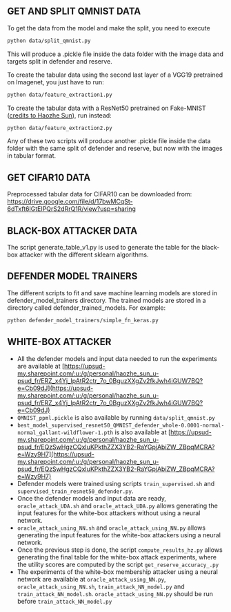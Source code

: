 ## GET AND SPLIT QMNIST DATA

To get the data from the model and make the split, you need to execute
```bash
python data/split_qmnist.py
```
This will produce a .pickle file inside the data folder with the image data and targets split in defender and reserve.

To create the tabular data using the second last layer of a VGG19 pretrained on Imagenet, you just have to run:
```bash
python data/feature_extraction1.py
```
To create the tabular data with a ResNet50 pretrained on Fake-MNIST ([credits to Haozhe Sun](https://github.com/SunHaozhe)), run instead:
```bash
python data/feature_extraction2.py
```
Any of these two scripts will produce another .pickle file inside the data folder with the same split of defender and reserve, but now with the images in tabular format.

## GET CIFAR10 DATA

Preprocessed tabular data for CIFAR10 can be downloaded from: https://drive.google.com/file/d/17bwMCqSt-6dTxft6lGtEIPQrS2dRrQ1R/view?usp=sharing

## BLACK-BOX ATTACKER DATA

The script generate_table_v1.py is used to generate the table for the black-box attacker with the different sklearn algorithms.

## DEFENDER MODEL TRAINERS
The different scripts to fit and save machine learning models are stored in defender_model_trainers directory. The trained models are stored in a directory called defender_trained_models. For example:
```bash
python defender_model_trainers/simple_fn_keras.py
```

## WHITE-BOX ATTACKER 

* All the defender models and input data needed to run the experiments are available at [https://upsud-my.sharepoint.com/:u:/g/personal/haozhe_sun_u-psud_fr/ERZ_x4Yj_IpAtR2ctr_7o_0BguzXXgZv2fkJwh4iGUW7BQ?e=Cb09dJ](https://upsud-my.sharepoint.com/:u:/g/personal/haozhe_sun_u-psud_fr/ERZ_x4Yj_IpAtR2ctr_7o_0BguzXXgZv2fkJwh4iGUW7BQ?e=Cb09dJ)
* `QMNIST_ppml.pickle` is also available by running `data/split_qmnist.py`
* `best_model_supervised_resnet50_QMNIST_defender_whole-0.0001-normal-normal_gallant-wildflower-1.pth` is also available at [https://upsud-my.sharepoint.com/:u:/g/personal/haozhe_sun_u-psud_fr/EQzSwHgzCQxIuKPkthZZX3YB2-RaYGpjAbiZW_ZBpqMCRA?e=Wzy9H7](https://upsud-my.sharepoint.com/:u:/g/personal/haozhe_sun_u-psud_fr/EQzSwHgzCQxIuKPkthZZX3YB2-RaYGpjAbiZW_ZBpqMCRA?e=Wzy9H7)
* Defender models were trained using scripts `train_supervised.sh` and `supervised_train_resnet50_defender.py`. 
* Once the defender models and input data are ready, `oracle_attack_UDA.sh` and `oracle_attack_UDA.py` allows generating the input features for the white-box attackers without using a neural network.
* `oracle_attack_using_NN.sh` and `oracle_attack_using_NN.py` allows generating the input features for the white-box attackers using a neural network.
* Once the previous step is done, the script `compute_results_hz.py` allows generating the final table for the white-box attack experiments, where the utility scores are computed by the script `get_reserve_accuracy_.py`
* The experiments of the white-box membership attacker using a neural network are available at `oracle_attack_using_NN.py`, `oracle_attack_using_NN.sh`, `train_attack_NN_model.py` and `train_attack_NN_model.sh`. `oracle_attack_using_NN.py` should be run before `train_attack_NN_model.py`















